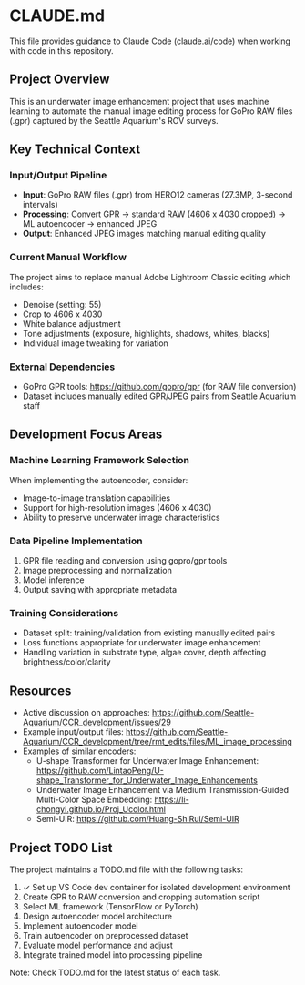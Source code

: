 # CLAUDE.md

This file provides guidance to Claude Code (claude.ai/code) when working with code in this repository.

## Project Overview

This is an underwater image enhancement project that uses machine learning to automate the manual image editing process for GoPro RAW files (.gpr) captured by the Seattle Aquarium's ROV surveys.

## Key Technical Context

### Input/Output Pipeline
- **Input**: GoPro RAW files (.gpr) from HERO12 cameras (27.3MP, 3-second intervals)
- **Processing**: Convert GPR → standard RAW (4606 x 4030 cropped) → ML autoencoder → enhanced JPEG
- **Output**: Enhanced JPEG images matching manual editing quality

### Current Manual Workflow
The project aims to replace manual Adobe Lightroom Classic editing which includes:
- Denoise (setting: 55)
- Crop to 4606 x 4030
- White balance adjustment
- Tone adjustments (exposure, highlights, shadows, whites, blacks)
- Individual image tweaking for variation

### External Dependencies
- GoPro GPR tools: https://github.com/gopro/gpr (for RAW file conversion)
- Dataset includes manually edited GPR/JPEG pairs from Seattle Aquarium staff

## Development Focus Areas

### Machine Learning Framework Selection
When implementing the autoencoder, consider:
- Image-to-image translation capabilities
- Support for high-resolution images (4606 x 4030)
- Ability to preserve underwater image characteristics

### Data Pipeline Implementation
1. GPR file reading and conversion using gopro/gpr tools
2. Image preprocessing and normalization
3. Model inference
4. Output saving with appropriate metadata

### Training Considerations
- Dataset split: training/validation from existing manually edited pairs
- Loss functions appropriate for underwater image enhancement
- Handling variation in substrate type, algae cover, depth affecting brightness/color/clarity

## Resources
- Active discussion on approaches: https://github.com/Seattle-Aquarium/CCR_development/issues/29
- Example input/output files: https://github.com/Seattle-Aquarium/CCR_development/tree/rmt_edits/files/ML_image_processing
- Examples of similar encoders:
  - U-shape Transformer for Underwater Image Enhancement: https://github.com/LintaoPeng/U-shape_Transformer_for_Underwater_Image_Enhancements
  - Underwater Image Enhancement via Medium Transmission-Guided Multi-Color Space Embedding: https://li-chongyi.github.io/Proj_Ucolor.html
  - Semi-UIR: https://github.com/Huang-ShiRui/Semi-UIR

## Project TODO List

The project maintains a TODO.md file with the following tasks:
1. ✓ Set up VS Code dev container for isolated development environment
2. Create GPR to RAW conversion and cropping automation script
3. Select ML framework (TensorFlow or PyTorch)
4. Design autoencoder model architecture
5. Implement autoencoder model
6. Train autoencoder on preprocessed dataset
7. Evaluate model performance and adjust
8. Integrate trained model into processing pipeline

Note: Check TODO.md for the latest status of each task.